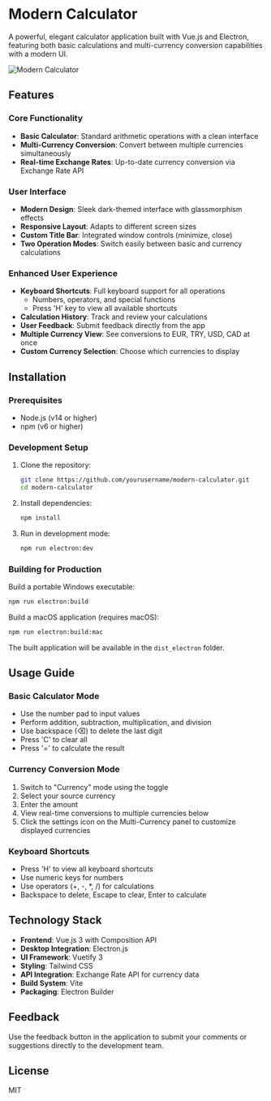 # Modern Calculator

A powerful, elegant calculator application built with Vue.js and Electron, featuring both basic calculations and multi-currency conversion capabilities with a modern UI.

![Modern Calculator](build/screenshot.png)

## Features

### Core Functionality
- **Basic Calculator**: Standard arithmetic operations with a clean interface
- **Multi-Currency Conversion**: Convert between multiple currencies simultaneously
- **Real-time Exchange Rates**: Up-to-date currency conversion via Exchange Rate API

### User Interface
- **Modern Design**: Sleek dark-themed interface with glassmorphism effects
- **Responsive Layout**: Adapts to different screen sizes
- **Custom Title Bar**: Integrated window controls (minimize, close)
- **Two Operation Modes**: Switch easily between basic and currency calculations

### Enhanced User Experience
- **Keyboard Shortcuts**: Full keyboard support for all operations
  - Numbers, operators, and special functions
  - Press 'H' key to view all available shortcuts
- **Calculation History**: Track and review your calculations
- **User Feedback**: Submit feedback directly from the app
- **Multiple Currency View**: See conversions to EUR, TRY, USD, CAD at once
- **Custom Currency Selection**: Choose which currencies to display

## Installation

### Prerequisites
- Node.js (v14 or higher)
- npm (v6 or higher)

### Development Setup
1. Clone the repository:
   ```bash
   git clone https://github.com/yourusername/modern-calculator.git
   cd modern-calculator
   ```

2. Install dependencies:
   ```bash
   npm install
   ```

3. Run in development mode:
   ```bash
   npm run electron:dev
   ```

### Building for Production
Build a portable Windows executable:
```bash
npm run electron:build
```

Build a macOS application (requires macOS):
```bash
npm run electron:build:mac
```

The built application will be available in the `dist_electron` folder.

## Usage Guide

### Basic Calculator Mode
- Use the number pad to input values
- Perform addition, subtraction, multiplication, and division
- Use backspace (⌫) to delete the last digit
- Press 'C' to clear all
- Press '=' to calculate the result

### Currency Conversion Mode
1. Switch to "Currency" mode using the toggle
2. Select your source currency
3. Enter the amount
4. View real-time conversions to multiple currencies below
5. Click the settings icon on the Multi-Currency panel to customize displayed currencies

### Keyboard Shortcuts
- Press 'H' to view all keyboard shortcuts
- Use numeric keys for numbers
- Use operators (+, -, *, /) for calculations
- Backspace to delete, Escape to clear, Enter to calculate

## Technology Stack

- **Frontend**: Vue.js 3 with Composition API
- **Desktop Integration**: Electron.js
- **UI Framework**: Vuetify 3
- **Styling**: Tailwind CSS
- **API Integration**: Exchange Rate API for currency data
- **Build System**: Vite
- **Packaging**: Electron Builder

## Feedback

Use the feedback button in the application to submit your comments or suggestions directly to the development team.

## License

MIT 